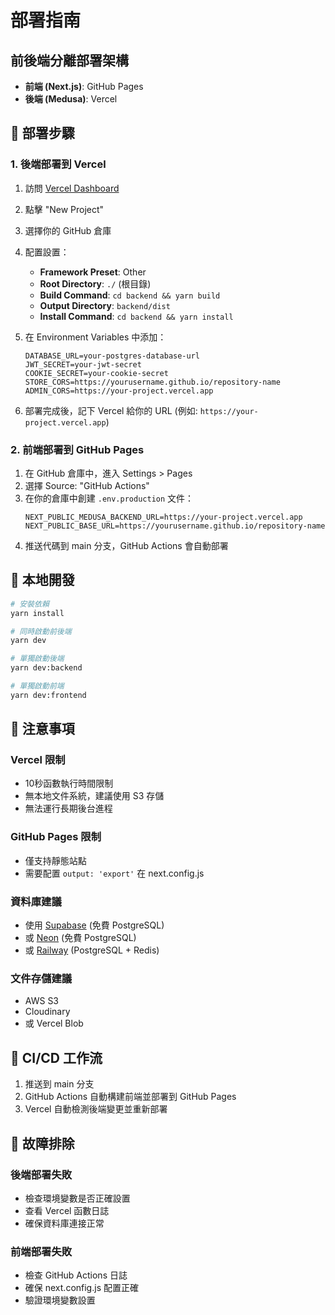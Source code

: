 # 部署指南

## 前後端分離部署架構

- **前端 (Next.js)**: GitHub Pages
- **後端 (Medusa)**: Vercel

## 🚀 部署步驟

### 1. 後端部署到 Vercel

1. 訪問 [Vercel Dashboard](https://vercel.com/dashboard)
2. 點擊 "New Project"
3. 選擇你的 GitHub 倉庫
4. 配置設置：
   - **Framework Preset**: Other
   - **Root Directory**: `./` (根目錄)
   - **Build Command**: `cd backend && yarn build`
   - **Output Directory**: `backend/dist`
   - **Install Command**: `cd backend && yarn install`

5. 在 Environment Variables 中添加：
   ```
   DATABASE_URL=your-postgres-database-url
   JWT_SECRET=your-jwt-secret
   COOKIE_SECRET=your-cookie-secret
   STORE_CORS=https://yourusername.github.io/repository-name
   ADMIN_CORS=https://your-project.vercel.app
   ```

6. 部署完成後，記下 Vercel 給你的 URL (例如: `https://your-project.vercel.app`)

### 2. 前端部署到 GitHub Pages

1. 在 GitHub 倉庫中，進入 Settings > Pages
2. 選擇 Source: "GitHub Actions"
3. 在你的倉庫中創建 `.env.production` 文件：
   ```
   NEXT_PUBLIC_MEDUSA_BACKEND_URL=https://your-project.vercel.app
   NEXT_PUBLIC_BASE_URL=https://yourusername.github.io/repository-name
   ```
4. 推送代碼到 main 分支，GitHub Actions 會自動部署

## 🔧 本地開發

```bash
# 安裝依賴
yarn install

# 同時啟動前後端
yarn dev

# 單獨啟動後端
yarn dev:backend

# 單獨啟動前端  
yarn dev:frontend
```

## 📝 注意事項

### Vercel 限制
- 10秒函數執行時間限制
- 無本地文件系統，建議使用 S3 存儲
- 無法運行長期後台進程

### GitHub Pages 限制
- 僅支持靜態站點
- 需要配置 `output: 'export'` 在 next.config.js

### 資料庫建議
- 使用 [Supabase](https://supabase.com/) (免費 PostgreSQL)
- 或 [Neon](https://neon.tech/) (免費 PostgreSQL)
- 或 [Railway](https://railway.app/) (PostgreSQL + Redis)

### 文件存儲建議
- AWS S3
- Cloudinary
- 或 Vercel Blob

## 🔄 CI/CD 工作流

1. 推送到 main 分支
2. GitHub Actions 自動構建前端並部署到 GitHub Pages
3. Vercel 自動檢測後端變更並重新部署

## 🐛 故障排除

### 後端部署失敗
- 檢查環境變數是否正確設置
- 查看 Vercel 函數日誌
- 確保資料庫連接正常

### 前端部署失敗
- 檢查 GitHub Actions 日誌
- 確保 next.config.js 配置正確
- 驗證環境變數設置
